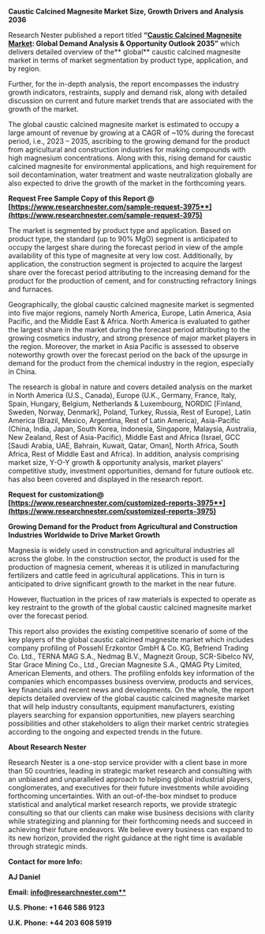 ﻿**Caustic Calcined Magnesite Market Size, Growth Drivers and Analysis 2036**

Research Nester published a report titled **“[Caustic Calcined Magnesite Market](https://www.researchnester.com/reports/caustic-calcined-magnesite-market/3975): Global Demand Analysis & Opportunity Outlook 2035”** which delivers detailed overview of the** global** caustic calcined magnesite market in terms of market segmentation by product type, application, and by region.

Further, for the in-depth analysis, the report encompasses the industry growth indicators, restraints, supply and demand risk, along with detailed discussion on current and future market trends that are associated with the growth of the market.

The global caustic calcined magnesite market is estimated to occupy a large amount of revenue by growing at a CAGR of ~10% during the forecast period, i.e., 2023 – 2035, ascribing to the growing demand for the product from agricultural and construction industries for making compounds with high magnesium concentrations. Along with this, rising demand for caustic calcined magnesite for environmental applications, and high requirement for soil decontamination, water treatment and waste neutralization globally are also expected to drive the growth of the market in the forthcoming years.

<a name="_hlk168911023"></a><a name="_hlk168911453"></a>**Request Free Sample Copy of this Report @ [https://www.researchnester.com/sample-request-3975**](https://www.researchnester.com/sample-request-3975)** 

The market is segmented by product type and application. Based on product type, the standard (up to 90% MgO) segment is anticipated to occupy the largest share during the forecast period in view of the ample availability of this type of magnesite at very low cost. Additionally, by application, the construction segment is projected to acquire the largest share over the forecast period attributing to the increasing demand for the product for the production of cement, and for constructing refractory linings and furnaces. 

Geographically, the global caustic calcined magnesite market is segmented into five major regions, namely North America, Europe, Latin America, Asia Pacific, and the Middle East & Africa. North America is evaluated to gather the largest share in the market during the forecast period attributing to the growing cosmetics industry, and strong presence of major market players in the region. Moreover, the market in Asia Pacific is assessed to observe noteworthy growth over the forecast period on the back of the upsurge in demand for the product from the chemical industry in the region, especially in China.

The research is global in nature and covers detailed analysis on the market in North America (U.S., Canada), Europe (U.K., Germany, France, Italy, Spain, Hungary, Belgium, Netherlands & Luxembourg, NORDIC [Finland, Sweden, Norway, Denmark], Poland, Turkey, Russia, Rest of Europe), Latin America (Brazil, Mexico, Argentina, Rest of Latin America), Asia-Pacific (China, India, Japan, South Korea, Indonesia, Singapore, Malaysia, Australia, New Zealand, Rest of Asia-Pacific), Middle East and Africa (Israel, GCC [Saudi Arabia, UAE, Bahrain, Kuwait, Qatar, Oman], North Africa, South Africa, Rest of Middle East and Africa). In addition, analysis comprising market size, Y-O-Y growth & opportunity analysis, market players’ competitive study, investment opportunities, demand for future outlook etc. has also been covered and displayed in the research report.

**Request for customization@ [https://www.researchnester.com/customized-reports-3975**](https://www.researchnester.com/customized-reports-3975)**

**Growing Demand for the Product from Agricultural and Construction Industries Worldwide to Drive Market Growth**

Magnesia is widely used in construction and agricultural industries all across the globe. In the construction sector, the product is used for the production of magnesia cement, whereas it is utilized in manufacturing fertilizers and cattle feed in agricultural applications. This in turn is anticipated to drive significant growth to the market in the near future. 

However, fluctuation in the prices of raw materials is expected to operate as key restraint to the growth of the global caustic calcined magnesite market over the forecast period.

This report also provides the existing competitive scenario of some of the key players of the global caustic calcined magnesite market which includes company profiling of Possehl Erzkontor GmbH & Co. KG, Befriend Trading Co. Ltd., TERNA MAG S.A., Nedmag B.V., Magnezit Group, SCR-Sibelco NV, Star Grace Mining Co., Ltd., Grecian Magnesite S.A., QMAG Pty Limited, American Elements, and others. The profiling enfolds key information of the companies which encompasses business overview, products and services, key financials and recent news and developments. On the whole, the report depicts detailed overview of the global caustic calcined magnesite market that will help industry consultants, equipment manufacturers, existing players searching for expansion opportunities, new players searching possibilities and other stakeholders to align their market centric strategies according to the ongoing and expected trends in the future.      

<a name="_hlk168910495"></a>**About Research Nester**

Research Nester is a one-stop service provider with a client base in more than 50 countries, leading in strategic market research and consulting with an unbiased and unparalleled approach to helping global industrial players, conglomerates, and executives for their future investments while avoiding forthcoming uncertainties. With an out-of-the-box mindset to produce statistical and analytical market research reports, we provide strategic consulting so that our clients can make wise business decisions with clarity while strategizing and planning for their forthcoming needs and succeed in achieving their future endeavors. We believe every business can expand to its new horizon, provided the right guidance at the right time is available through strategic minds.

**Contact for more Info:**

**AJ Daniel**

**Email: [info@researchnester.com**](mailto:info@researchnester.com)**

**U.S. Phone: +1 646 586 9123** 

**U.K. Phone: +44 203 608 5919**
